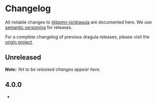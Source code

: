 # Changelog

All notable changes to [@bpmn-io/dragula](https://github.com/bpmn-io/dragula) are documented here. We use [semantic versioning](http://semver.org/) for releases.

For a complete changelog of previous dragula releases, please visit the [origin project](https://github.com/bevacqua/dragula).

## Unreleased

___Note:__ Yet to be released changes appear here._

## 4.0.0

* 

